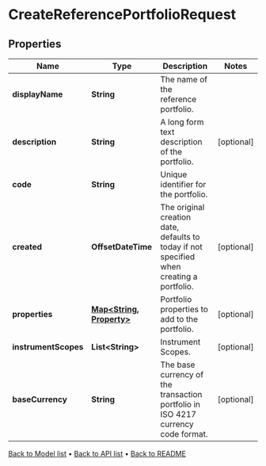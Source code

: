

# CreateReferencePortfolioRequest


## Properties

| Name | Type | Description | Notes |
|------------ | ------------- | ------------- | -------------|
|**displayName** | **String** | The name of the reference portfolio. |  |
|**description** | **String** | A long form text description of the portfolio. |  [optional] |
|**code** | **String** | Unique identifier for the portfolio. |  |
|**created** | **OffsetDateTime** | The original creation date, defaults to today if not specified when creating a portfolio. |  [optional] |
|**properties** | [**Map&lt;String, Property&gt;**](Property.md) | Portfolio properties to add to the portfolio. |  [optional] |
|**instrumentScopes** | **List&lt;String&gt;** | Instrument Scopes. |  [optional] |
|**baseCurrency** | **String** | The base currency of the transaction portfolio in ISO 4217 currency code format. |  [optional] |



[Back to Model list](../README.md#documentation-for-models) &#8226; [Back to API list](../README.md#documentation-for-api-endpoints) &#8226; [Back to README](../README.md)


